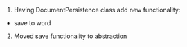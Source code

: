 1. Having DocumentPersistence class add new functionality:
- save to word
2. Moved save functionality to abstraction